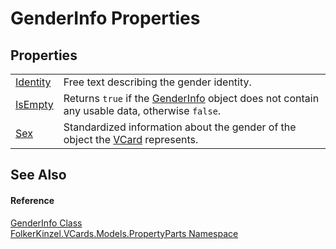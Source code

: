 # GenderInfo Properties




## Properties
<table>
<tr>
<td><a href="aee62f71-5ce0-95c6-28c1-765c32c70aab.md">Identity</a></td>
<td>Free text describing the gender identity.</td></tr>
<tr>
<td><a href="efb13f96-323b-67ac-6793-0048c39845e6.md">IsEmpty</a></td>
<td>Returns <code>true</code> if the <a href="e20b3f67-90c7-6662-6dc1-1cb8cfa6d6e3.md">GenderInfo</a> object does not contain any usable data, otherwise <code>false</code>.</td></tr>
<tr>
<td><a href="121c84c2-bd98-f9ae-fd55-8c0d647efd00.md">Sex</a></td>
<td>Standardized information about the gender of the object the <a href="23413828-9a4a-2851-b88b-84d0afcb0031.md">VCard</a> represents.</td></tr>
</table>

## See Also


#### Reference
<a href="e20b3f67-90c7-6662-6dc1-1cb8cfa6d6e3.md">GenderInfo Class</a>  
<a href="dbd283d2-4531-056c-7d94-281acad42316.md">FolkerKinzel.VCards.Models.PropertyParts Namespace</a>  
